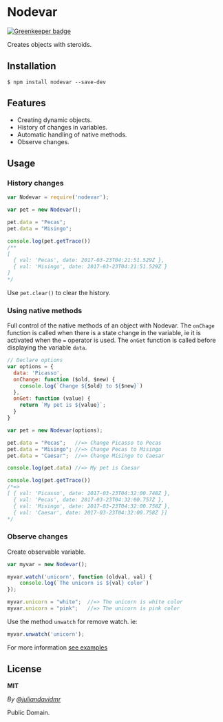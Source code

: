 # **Nodevar**

[![Greenkeeper badge](https://badges.greenkeeper.io/juliandavidmr/Nodevar.svg)](https://greenkeeper.io/)

Creates objects with steroids.

## **Installation**
```
$ npm install nodevar --save-dev
```

## **Features**
* Creating dynamic objects.
* History of changes in variables.
* Automatic handling of native methods.
* Observe changes.

## **Usage**

### **History changes**
```js
var Nodevar = require('nodevar');

var pet = new Nodevar();

pet.data = "Pecas";
pet.data = "Misingo";

console.log(pet.getTrace())
/**
[
  { val: 'Pecas', date: 2017-03-23T04:21:51.529Z },
  { val: 'Misingo', date: 2017-03-23T04:21:51.529Z }
]
*/
```
Use `pet.clear()` to clear the history.


### **Using native methods**
Full control of the native methods of an object with Nodevar. The `onChage` function is called when there is a state change in the variable, ie it is activated when the `=` operator is used. The `onGet` function is called before displaying the variable `data`.

```js
// Declare options
var options = {
  data: 'Picasso',
  onChange: function ($old, $new) {
    console.log(`Change ${$old} to ${$new}`)
  },
  onGet: function (value) {
    return `My pet is ${value}`;
  }
}

var pet = new Nodevar(options);

pet.data = "Pecas";   //=> Change Picasso to Pecas
pet.data = "Misingo"; //=> Change Pecas to Misingo
pet.data = "Caesar";  //=> Change Misingo to Caesar

console.log(pet.data) //=> My pet is Caesar

console.log(pet.getTrace())
/*=>
[ { val: 'Picasso', date: 2017-03-23T04:32:00.748Z },
  { val: 'Pecas', date: 2017-03-23T04:32:00.757Z },
  { val: 'Misingo', date: 2017-03-23T04:32:00.758Z },
  { val: 'Caesar', date: 2017-03-23T04:32:00.758Z }]
*/
```

### **Observe changes**

Create observable variable.
```js
var myvar = new Nodevar();

myvar.watch('unicorn', function (oldval, val) {
    console.log(`The unicorn is ${val} color`)
});

myvar.unicorn = "white";  //=> The unicorn is white color
myvar.unicorn = "pink";   //=> The unicorn is pink color
```

Use the method `unwatch` for remove watch. ie:
```js
myvar.unwatch('unicorn');
```


For more information [see examples](./examples)


## **License**

**MIT**

_By [@juliandavidmr](https://github.com/juliandavidmr)_

Public Domain.